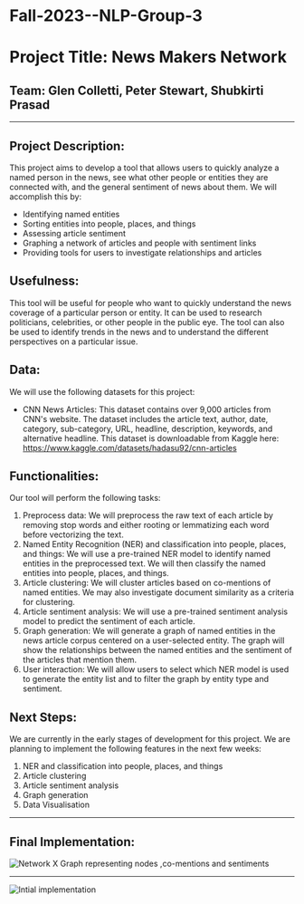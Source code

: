 # Fall-2023--NLP-Group-3


# Project Title: News Makers Network

## Team: Glen Colletti, Peter Stewart, Shubkirti Prasad

---

## Project Description:

This project aims to develop a tool that allows users to quickly analyze a named person in the news, see what other people or entities they are connected with, and the general sentiment of news about them. We will accomplish this by:
- Identifying named entities
- Sorting entities into people, places, and things
- Assessing article sentiment
- Graphing a network of articles and people with sentiment links
- Providing tools for users to investigate relationships and articles

## Usefulness:

This tool will be useful for people who want to quickly understand the news coverage of a particular person or entity. It can be used to research politicians, celebrities, or other people in the public eye. The tool can also be used to identify trends in the news and to understand the different perspectives on a particular issue.

## Data:

We will use the following datasets for this project:

- CNN News Articles: 
This dataset contains over 9,000 articles from CNN's website. The dataset includes the article text, author, date, category, sub-category, URL, headline, description, keywords, and alternative headline.
This dataset is downloadable from Kaggle here: https://www.kaggle.com/datasets/hadasu92/cnn-articles

## Functionalities:

Our tool will perform the following tasks:

1. Preprocess data: We will preprocess the raw text of each article by removing stop words and either rooting or lemmatizing each word before vectorizing the text.
2. Named Entity Recognition (NER) and classification into people, places, and things: We will use a pre-trained NER model to identify named entities in the preprocessed text. We will then classify the named entities into people, places, and things.
3. Article clustering: We will cluster articles based on co-mentions of named entities. We may also investigate document similarity as a criteria for clustering.
4. Article sentiment analysis: We will use a pre-trained sentiment analysis model to predict the sentiment of each article.
5. Graph generation: We will generate a graph of named entities in the news article corpus centered on a user-selected entity. The graph will show the relationships between the named entities and the sentiment of the articles that mention them.
6. User interaction: We will allow users to select which NER model is used to generate the entity list and to filter the graph by entity type and sentiment.


## Next Steps:

We are currently in the early stages of development for this project. We are planning to implement the following features in the next few weeks:

1. NER and classification into people, places, and things
2. Article clustering
3. Article sentiment analysis
4. Graph generation
5. Data Visualisation

---

## Final Implementation:

![Network X Graph representing nodes ,co-mentions and sentiments](https://github.iu.edu/shubpras/Fall-2023--NLP-Group-3/blob/main/Screenshot%202023-12-10%20201446.png)

---

![Intial implementation](https://github.iu.edu/shubpras/Fall-2023--NLP-Group-3/blob/main/Screenshot%202023-12-10%20192951.png)

